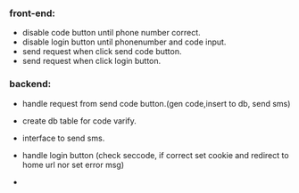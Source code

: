 ###  front-end: 
- disable code button until phone number correct.
- disable login button until phonenumber and code input.
- send request when click send code button.
- send request when click login button.

### backend:
- handle request from send code button.(gen code,insert to db, send sms)
- create db table for code varify.
- interface to send sms.
- handle login button (check seccode, if correct set cookie and redirect to home url nor set error msg) 

- 
